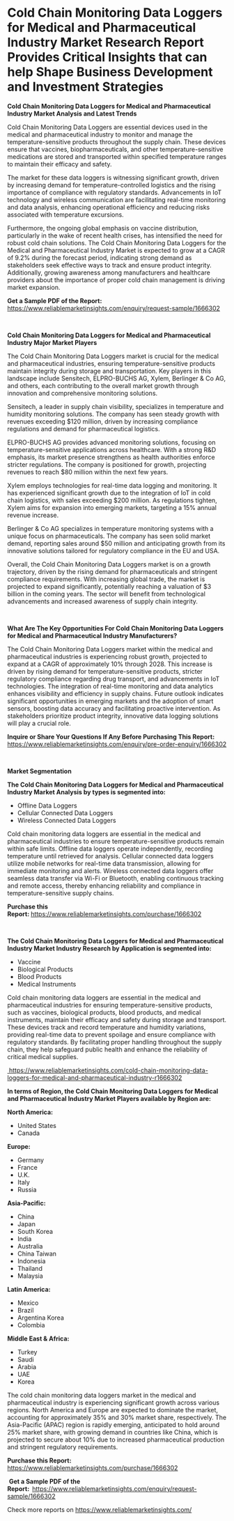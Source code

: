 <p><h1>Cold Chain Monitoring Data Loggers for Medical and Pharmaceutical Industry Market Research Report Provides Critical Insights that can help Shape Business Development and Investment Strategies</h1></p><p><strong>Cold Chain Monitoring Data Loggers for Medical and Pharmaceutical Industry Market Analysis and Latest Trends</strong></p>
<p><p>Cold Chain Monitoring Data Loggers are essential devices used in the medical and pharmaceutical industry to monitor and manage the temperature-sensitive products throughout the supply chain. These devices ensure that vaccines, biopharmaceuticals, and other temperature-sensitive medications are stored and transported within specified temperature ranges to maintain their efficacy and safety.</p><p>The market for these data loggers is witnessing significant growth, driven by increasing demand for temperature-controlled logistics and the rising importance of compliance with regulatory standards. Advancements in IoT technology and wireless communication are facilitating real-time monitoring and data analysis, enhancing operational efficiency and reducing risks associated with temperature excursions.</p><p>Furthermore, the ongoing global emphasis on vaccine distribution, particularly in the wake of recent health crises, has intensified the need for robust cold chain solutions. The Cold Chain Monitoring Data Loggers for the Medical and Pharmaceutical Industry Market is expected to grow at a CAGR of 9.2% during the forecast period, indicating strong demand as stakeholders seek effective ways to track and ensure product integrity. Additionally, growing awareness among manufacturers and healthcare providers about the importance of proper cold chain management is driving market expansion.</p></p>
<p><strong>Get a Sample PDF of the Report:&nbsp;</strong> <a href="https://www.reliablemarketinsights.com/enquiry/request-sample/1666302?utm_campaign=2137&utm_medium=2&utm_source=Github&utm_content=ia&utm_term=12022025&utm_id=cold-chain-monitoring-data-loggers-for-medical-and-pharmaceutical-industry">https://www.reliablemarketinsights.com/enquiry/request-sample/1666302</a></p>
<p>&nbsp;</p>
<p><strong>Cold Chain Monitoring Data Loggers for Medical and Pharmaceutical Industry Major Market Players</strong></p>
<p><p>The Cold Chain Monitoring Data Loggers market is crucial for the medical and pharmaceutical industries, ensuring temperature-sensitive products maintain integrity during storage and transportation. Key players in this landscape include Sensitech, ELPRO-BUCHS AG, Xylem, Berlinger & Co AG, and others, each contributing to the overall market growth through innovation and comprehensive monitoring solutions.</p><p>Sensitech, a leader in supply chain visibility, specializes in temperature and humidity monitoring solutions. The company has seen steady growth with revenues exceeding $120 million, driven by increasing compliance regulations and demand for pharmaceutical logistics.</p><p>ELPRO-BUCHS AG provides advanced monitoring solutions, focusing on temperature-sensitive applications across healthcare. With a strong R&D emphasis, its market presence strengthens as health authorities enforce stricter regulations. The company is positioned for growth, projecting revenues to reach $80 million within the next few years.</p><p>Xylem employs technologies for real-time data logging and monitoring. It has experienced significant growth due to the integration of IoT in cold chain logistics, with sales exceeding $200 million. As regulations tighten, Xylem aims for expansion into emerging markets, targeting a 15% annual revenue increase.</p><p>Berlinger & Co AG specializes in temperature monitoring systems with a unique focus on pharmaceuticals. The company has seen solid market demand, reporting sales around $50 million and anticipating growth from its innovative solutions tailored for regulatory compliance in the EU and USA.</p><p>Overall, the Cold Chain Monitoring Data Loggers market is on a growth trajectory, driven by the rising demand for pharmaceuticals and stringent compliance requirements. With increasing global trade, the market is projected to expand significantly, potentially reaching a valuation of $3 billion in the coming years. The sector will benefit from technological advancements and increased awareness of supply chain integrity.</p></p>
<p>&nbsp;</p>
<p><strong>What Are The Key Opportunities For Cold Chain Monitoring Data Loggers for Medical and Pharmaceutical Industry Manufacturers?</strong></p>
<p><p>The Cold Chain Monitoring Data Loggers market within the medical and pharmaceutical industries is experiencing robust growth, projected to expand at a CAGR of approximately 10% through 2028. This increase is driven by rising demand for temperature-sensitive products, stricter regulatory compliance regarding drug transport, and advancements in IoT technologies. The integration of real-time monitoring and data analytics enhances visibility and efficiency in supply chains. Future outlook indicates significant opportunities in emerging markets and the adoption of smart sensors, boosting data accuracy and facilitating proactive intervention. As stakeholders prioritize product integrity, innovative data logging solutions will play a crucial role.</p></p>
<p><strong>Inquire or Share Your Questions If Any Before Purchasing This Report:</strong> <a href="https://www.reliablemarketinsights.com/enquiry/pre-order-enquiry/1666302?utm_campaign=2137&utm_medium=2&utm_source=Github&utm_content=ia&utm_term=12022025&utm_id=cold-chain-monitoring-data-loggers-for-medical-and-pharmaceutical-industry">https://www.reliablemarketinsights.com/enquiry/pre-order-enquiry/1666302</a></p>
<p>&nbsp;</p>
<p><strong>Market Segmentation</strong></p>
<p><strong>The Cold Chain Monitoring Data Loggers for Medical and Pharmaceutical Industry Market Analysis by types is segmented into:</strong></p>
<p><ul><li>Offline Data Loggers</li><li>Cellular Connected Data Loggers</li><li>Wireless Connected Data Loggers</li></ul></p>
<p><p>Cold chain monitoring data loggers are essential in the medical and pharmaceutical industries to ensure temperature-sensitive products remain within safe limits. Offline data loggers operate independently, recording temperature until retrieved for analysis. Cellular connected data loggers utilize mobile networks for real-time data transmission, allowing for immediate monitoring and alerts. Wireless connected data loggers offer seamless data transfer via Wi-Fi or Bluetooth, enabling continuous tracking and remote access, thereby enhancing reliability and compliance in temperature-sensitive supply chains.</p></p>
<p><strong>Purchase this Report:&nbsp;</strong><a href="https://www.reliablemarketinsights.com/purchase/1666302?utm_campaign=2137&utm_medium=2&utm_source=Github&utm_content=ia&utm_term=12022025&utm_id=cold-chain-monitoring-data-loggers-for-medical-and-pharmaceutical-industry">https://www.reliablemarketinsights.com/purchase/1666302</a></p>
<p>&nbsp;</p>
<p><strong>The Cold Chain Monitoring Data Loggers for Medical and Pharmaceutical Industry Market Industry Research by Application is segmented into:</strong></p>
<p><ul><li>Vaccine</li><li>Biological Products</li><li>Blood Products</li><li>Medical Instruments</li></ul></p>
<p><p>Cold chain monitoring data loggers are essential in the medical and pharmaceutical industries for ensuring temperature-sensitive products, such as vaccines, biological products, blood products, and medical instruments, maintain their efficacy and safety during storage and transport. These devices track and record temperature and humidity variations, providing real-time data to prevent spoilage and ensure compliance with regulatory standards. By facilitating proper handling throughout the supply chain, they help safeguard public health and enhance the reliability of critical medical supplies.</p></p>
<p><a href="https://www.reliablemarketinsights.com/cold-chain-monitoring-data-loggers-for-medical-and-pharmaceutical-industry-r1666302?utm_campaign=2137&utm_medium=2&utm_source=Github&utm_content=ia&utm_term=12022025&utm_id=cold-chain-monitoring-data-loggers-for-medical-and-pharmaceutical-industry">&nbsp;https://www.reliablemarketinsights.com/cold-chain-monitoring-data-loggers-for-medical-and-pharmaceutical-industry-r1666302</a></p>
<p><strong>In terms of Region, the Cold Chain Monitoring Data Loggers for Medical and Pharmaceutical Industry Market Players available by Region are:</strong></p>
<p>
    <p> <strong> North America: </strong>
        <ul>
            <li>United States</li>
            <li>Canada</li>
        </ul>
        </p> 
    <p> <strong> Europe: </strong>
        <ul>
            <li>Germany</li>
            <li>France</li>
            <li>U.K.</li>
            <li>Italy</li>
            <li>Russia</li>
        </ul>
        </p> 
    <p> <strong> Asia-Pacific: </strong>
        <ul>
            <li>China</li>
            <li>Japan</li>
            <li>South Korea</li>
            <li>India</li>
            <li>Australia</li>
            <li>China Taiwan</li>
            <li>Indonesia</li>
            <li>Thailand</li>
            <li>Malaysia</li>
        </ul>
        </p> 
    <p> <strong> Latin America: </strong>
        <ul>
            <li>Mexico</li>
            <li>Brazil</li>
            <li>Argentina Korea</li>
            <li>Colombia</li>
        </ul>
        </p> 
    <p> <strong> Middle East & Africa: </strong>
        <ul>
            <li>Turkey</li>
            <li>Saudi</li>
            <li>Arabia</li>
            <li>UAE</li>
            <li>Korea</li>
        </ul>
    </p>
    </p>
<p><p>The cold chain monitoring data loggers market in the medical and pharmaceutical industry is experiencing significant growth across various regions. North America and Europe are expected to dominate the market, accounting for approximately 35% and 30% market share, respectively. The Asia-Pacific (APAC) region is rapidly emerging, anticipated to hold around 25% market share, with growing demand in countries like China, which is projected to secure about 10% due to increased pharmaceutical production and stringent regulatory requirements.</p></p>
<p><strong>Purchase this Report: </strong><a href="https://www.reliablemarketinsights.com/purchase/1666302?utm_campaign=2137&utm_medium=2&utm_source=Github&utm_content=ia&utm_term=12022025&utm_id=cold-chain-monitoring-data-loggers-for-medical-and-pharmaceutical-industry">https://www.reliablemarketinsights.com/purchase/1666302</a></p>
<p>&nbsp;<strong>Get a Sample PDF of the Report:&nbsp;&nbsp;</strong><a href="https://www.reliablemarketinsights.com/enquiry/request-sample/1666302?utm_campaign=2137&utm_medium=2&utm_source=Github&utm_content=ia&utm_term=12022025&utm_id=cold-chain-monitoring-data-loggers-for-medical-and-pharmaceutical-industry">https://www.reliablemarketinsights.com/enquiry/request-sample/1666302</a></p>
<p><strong></strong></p>
<p>Check more reports on <a href="https://www.reliablemarketinsights.com/?utm_campaign=2137&utm_medium=2&utm_source=Github&utm_content=ia&utm_term=12022025&utm_id=cold-chain-monitoring-data-loggers-for-medical-and-pharmaceutical-industry">https://www.reliablemarketinsights.com/</a></p>